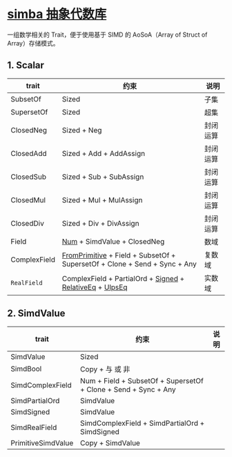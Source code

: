 # [simba 抽象代数库](https://docs.rs/simba/latest/simba/)


一组数学相关的 Trait，便于使用基于 SIMD 的 AoSoA（Array of Struct of Array）存储模式。

## 1. Scalar

|trait|约束|说明|
|--|--|--|
|SubsetOf|Sized|子集|
|SupersetOf|Sized|超集|
|ClosedNeg|Sized + Neg|封闭 运算|
|ClosedAdd|Sized + Add + AddAssign|封闭 运算|
|ClosedSub|Sized + Sub + SubAssign|封闭 运算|
|ClosedMul|Sized + Mul + MulAssign|封闭 运算|
|ClosedDiv|Sized + Div + DivAssign|封闭 运算|
|Field|[Num](./num_traits.md) + SimdValue + ClosedNeg|数域|
|ComplexField|[FromPrimitive](./num_traits.md) + Field + SubsetOf + SupersetOf + Clone + Send + Sync + Any|复数域|
|`RealField`|ComplexField + PartialOrd + [Signed](./num_traits.md) + [RelativeEq](./approx.md) + [UlpsEq](./approx.md)|实数域|

## 2. SimdValue

|trait|约束|说明|
|--|--|--|
|SimdValue|Sized|
|SimdBool|Copy + 与 或 非|
|SimdComplexField|Num + Field + SubsetOf + SupersetOf + Clone + Send + Sync + Any|
|SimdPartialOrd|SimdValue||
|SimdSigned|SimdValue||
|SimdRealField|SimdComplexField + SimdPartialOrd + SimdSigned|
|PrimitiveSimdValue|Copy + SimdValue|